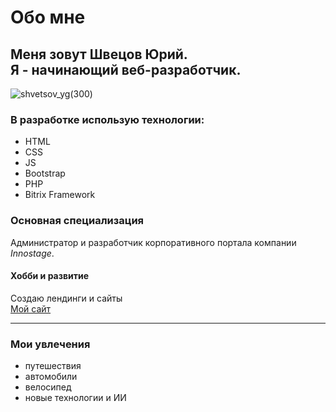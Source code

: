 # Обо мне
## Меня зовут **Швецов Юрий**. <br>Я - начинающий веб-разработчик.
![shvetsov_yg(300)](https://github.com/YuriyShvetsov/About-me/assets/174881654/fa01efb8-f31a-4793-bdd2-74c5819e5d58)

### В разработке использую технологии:
- HTML
- CSS
- JS
- Bootstrap
- PHP
- Bitrix Framework

### Основная специализация  
Администратор и разработчик корпоративного портала компании _Innostage_.
#### Хобби и развитие
Создаю лендинги и сайты <br>
[Мой сайт](https://web.irishstudio.ru)

<hr>

### Мои увлечения

- путешествия
- автомобили
- велосипед
- новые технологии и ИИ
